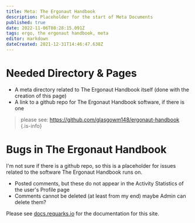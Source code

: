 ```yaml
---
title: Meta: The Ergonaut Handbook
description: Placeholder for the start of Meta Documents
published: true
date: 2022-11-06T08:28:15.091Z
tags: ergo, the ergonaut handbook, meta
editor: markdown
dateCreated: 2021-12-31T14:46:47.638Z
---
```


# Needed Directory & Pages 
* A meta directory related to The Ergonaut Handbook itself (done with the creation of this page)
* A link to a github repo for The Ergonaut Handbook software, if there is one

> please see: https://github.com/glasgowm148/ergonaut-handbook
{.is-info}


# Bugs in The Ergonaut Handbook
I'm not sure if there is a github repo, so this is a placeholder for issues related to the software The Ergonaut Handbook runs on.

* Posted comments, but these do not appear in the Activity Statistics of the user's Profile page
*  Comments cannot be deleted (at least from my end) maybe Admin can delete them? 

Please see [docs.requarks.io](https://docs.requarks.io/) for the documentation for this site. 